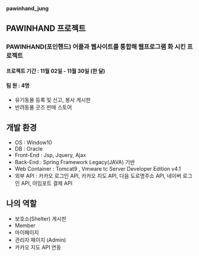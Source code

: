 #### pawinhand_jung
## PAWINHAND 프로젝트
### PAWINHAND(포인핸드) 어플과 웹사이트를 통합해 웹프로그램 화 시킨 프로젝트
#### 프로젝트 기간 : 11월 02일 - 11월 30일 (한 달)
#### 팀 원 : 4명
- 유기동물 등록 및 신고, 봉사 게시판
- 반려동물 굿즈 판매 스토어





## 개발 환경
- OS : Window10
- DB : Oracle
- Front-End : Jsp, Jquery, Ajax
- Back-End : Spring Framework Legacy(JAVA) 기반
- Web Container : Tomcat9 , Vmware tc Server Developer Edition v4.1
- 외부 API : 카카오 로그인 API, 카카오 지도 API, 다음 도로명주소 API, 네이버 로그인 API, 아임포트 결제 API




## 나의 역할
- 보호소(Shelter) 게시판
- Member
- 마이페이지
- 관리자 페이지 (Admin)
- 카카오 지도 API 연동






